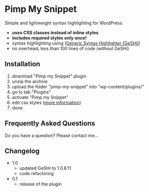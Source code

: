 # Pimp My Snippet
Simple and lightweight syntax highlighting for WordPress.

* **uses CSS classes instead of inline styles**
* **includes required styles only once!**
* syntax highlighting using ([Generic Syntax Highlighter (GeSHi)](http://qbnz.com/highlighter/ "Generic Syntax Highlighter (GeSHi)"))
* no overhead, less than 100 lines of code (without GeSHi)

## Installation
1. download "Pimp my Snippet" plugin
2. unzip the archive
3. upload the folder "pimp-my-snippet" into "wp-content/plugins/"
4. go to tab "Plugins"
5. activate "Pimp my Snippet"
6. edit css styles ([more information](http://pehbehbeh.de/projekte/wp/pimp-my-snippet/ "Pimp my Snippet"))
7. done

## Frequently Asked Questions
Do you have a question? Please contact me...

## Changelog

* 1.0
	* updated GeSHi to 1.0.8.11
	* code refactoring
* 0.1
	* release of the plugin
